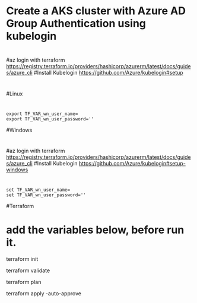 # Create a AKS cluster with Azure AD Group Authentication using kubelogin
#
#az login with terraform
https://registry.terraform.io/providers/hashicorp/azurerm/latest/docs/guides/azure_cli
#Install Kubelogin
https://github.com/Azure/kubelogin#setup
#
#Linux
#
```
export TF_VAR_wn_user_name=
export TF_VAR_wn_user_password=''
```

#Windows
#
#az login with terraform
https://registry.terraform.io/providers/hashicorp/azurerm/latest/docs/guides/azure_cli
#Install Kubelogin
https://github.com/Azure/kubelogin#setup-windows
#
```
set TF_VAR_wn_user_name=
set TF_VAR_wn_user_password=''
```
#Terraform
# add the variables below, before run it.

terraform init

terraform validate

terraform plan

terraform apply -auto-approve

